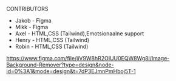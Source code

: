 CONTRIBUTORS
- Jakob - Figma
- Mikk - Figma
- Axel - HTML,CSS (Tailwind),Emotsionaalne support
- Henry - HTML,CSS (Tailwind)
- Robin - HTML,CSS (Tailwind)

https://www.figma.com/file/jiV9W8hR2OIUU0EQW8Wg8i/Image-Background-Remover?type=design&node-id=0%3A1&mode=design&t=7dP3EJmnPmHboj5T-1
